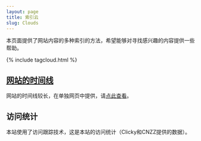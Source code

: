 ```yaml
---
layout: page
title: 索引云
slug: Clouds
---
```

本页面提供了网站内容的多种索引的方法，希望能够对寻找感兴趣的内容提供一些帮助。

{% include tagcloud.html %}

## [网站的时间线](/indexes/date)
网站的时间线较长，在单独网页中提供，请[点此查看](/indexes/date)。

## 访问统计
本站使用了访问跟踪技术，这是本站的访问统计（Clicky和CNZZ提供的数据）。
<div style="display: flex">
<div style="margin-right:2rem ">
<script src="//widgets.clicky.com/tally/?site_id=100929068&sitekey=ab30555daa51fb2d450385dd0a97b3c7&width=175&height=250&title=&hide_title=1&hide_branding=1" type="text/javascript"></script>
</div>
<script type="text/javascript">var cnzz_protocol = (("https:" == document.location.protocol) ? " https://" : " http://");document.write(unescape("%3Cspan id='cnzz_stat_icon_1257817758'%3E%3C/span%3E%3Cscript src='" + cnzz_protocol + "s95.cnzz.com/z_stat.php%3Fid%3D1257817758%26online%3D1' type='text/javascript'%3E%3C/script%3E"));</script>
</div>